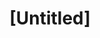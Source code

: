 ---
pid: LLP7
title: "[Untitled]"
location_transcription: 
zipcode: 
outside_phl: 
neighborhood: 
age: 
age_range: 
instagram: 
image_file_name: LLP_7.jpg
proposal_transcription: 
topic: Freedom
topic_summary: '0'
type: Other No Form
keywords_other: American flag
credit: 
image_labels: 
twitter: 
facebook: 
permalink: "/monuments/llp7/"
layout: item-page
---